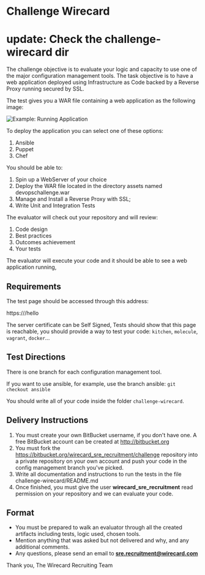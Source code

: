 # Challenge Wirecard
# update: Check the challenge-wirecard dir

The challenge objective is to evaluate your logic and capacity to use one of the major configuration management tools.
The task objective is to have a web application deployed using Infrastructure as Code backed by a Reverse Proxy running secured by SSL.

The test gives you a WAR file containing a web application as the following image:

![Example: Running Application](https://bitbucket.org/wirecard_sre_recruitment/challenge/raw/master/PageScreenshot.png)

To deploy the application you can select one of these options:

1. Ansible
2. Puppet
3. Chef

You should be able to:

1. Spin up a WebServer of your choice
2. Deploy the WAR file located in the directory assets named devopschallenge.war
3. Manage and Install a Reverse Proxy with SSL;
4. Write Unit and Integration Tests
 
The evaluator will check out your repository and will review:

1. Code design
2. Best practices
3. Outcomes achievement
4. Your tests

The evaluator will execute your code and it should be able to see a web application running,

Requirements
------------
The test page should be accessed through this address:

https://<host>/hello

The server certificate can be Self Signed,
Tests should show that this page is reachable, you should provide a way to test your code: `kitchen`, `molecule`, `vagrant`, `docker`...

Test Directions
----------------
There is one branch for each configuration management tool.

If you want to use ansible, for example, use the branch ansible: `git checkout ansible`

You should write all of your code inside the folder `challenge-wirecard`.

## Delivery Instructions
1. You must create your own BitBucket username, if you don't have one. A free BitBucket account can be created at http://bitbucket.org
2. You must fork the https://bitbucket.org/wirecard_sre_recruitment/challenge repository into a private repository on your own account and push your code in the config management branch you've picked.
3. Write all documentation and instructions to run the tests in the file challenge-wirecard/README.md
4. Once finished, you must give the user **wirecard_sre_recruitment** read permission on your repository and we can evaluate your code.


## Format
* You must be prepared to walk an evaluator through all the created artifacts including tests, logic used, chosen tools.
* Mention anything that was asked but not delivered and why, and any additional comments.
* Any questions, please send an email to **sre.recruitment@wirecard.com**

Thank you,
The Wirecard Recruiting Team
